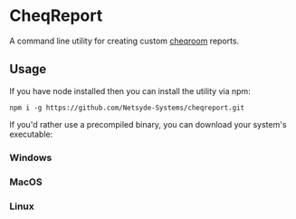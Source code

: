 CheqReport
==========

A command line utility for creating custom [cheqroom](https://www.cheqroom.com/) reports. 

## Usage

If you have node installed then you can install the utility via npm: 

`npm i -g https://github.com/Netsyde-Systems/cheqreport.git`

If you'd rather use a precompiled binary, you can download your system's executable: 

### Windows


### MacOS


### Linux

